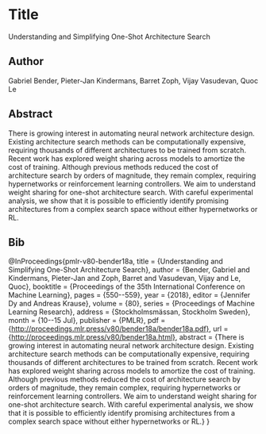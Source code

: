 # Title
Understanding and Simplifying One-Shot Architecture Search

## Author
Gabriel Bender, Pieter-Jan Kindermans, Barret Zoph, Vijay Vasudevan, Quoc Le

## Abstract
There is growing interest in automating neural network architecture design. Existing architecture search methods can be computationally expensive, requiring thousands of different architectures to be trained from scratch. Recent work has explored weight sharing across models to amortize the cost of training. Although previous methods reduced the cost of architecture search by orders of magnitude, they remain complex, requiring hypernetworks or reinforcement learning controllers. We aim to understand weight sharing for one-shot architecture search. With careful experimental analysis, we show that it is possible to efficiently identify promising architectures from a complex search space without either hypernetworks or RL.

## Bib
@InProceedings{pmlr-v80-bender18a, title = {Understanding and Simplifying One-Shot Architecture Search}, author = {Bender, Gabriel and Kindermans, Pieter-Jan and Zoph, Barret and Vasudevan, Vijay and Le, Quoc}, booktitle = {Proceedings of the 35th International Conference on Machine Learning}, pages = {550--559}, year = {2018}, editor = {Jennifer Dy and Andreas Krause}, volume = {80}, series = {Proceedings of Machine Learning Research}, address = {Stockholmsmässan, Stockholm Sweden}, month = {10--15 Jul}, publisher = {PMLR}, pdf = {http://proceedings.mlr.press/v80/bender18a/bender18a.pdf}, url = {http://proceedings.mlr.press/v80/bender18a.html}, abstract = {There is growing interest in automating neural network architecture design. Existing architecture search methods can be computationally expensive, requiring thousands of different architectures to be trained from scratch. Recent work has explored weight sharing across models to amortize the cost of training. Although previous methods reduced the cost of architecture search by orders of magnitude, they remain complex, requiring hypernetworks or reinforcement learning controllers. We aim to understand weight sharing for one-shot architecture search. With careful experimental analysis, we show that it is possible to efficiently identify promising architectures from a complex search space without either hypernetworks or RL.} 
}
